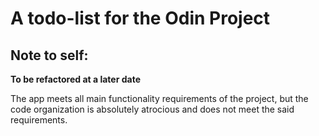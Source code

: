 # A todo-list for the Odin Project

## Note to self:

**To be refactored at a later date**

The app meets all main functionality requirements of the project,
but the code organization is absolutely atrocious and does not meet
the said requirements.
